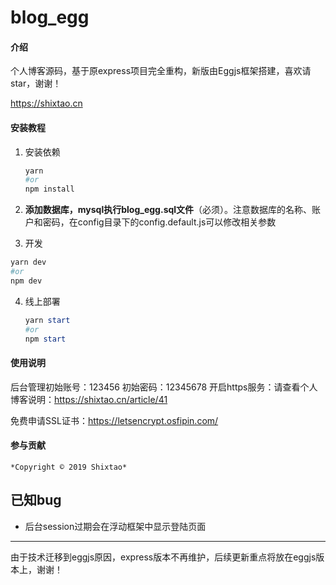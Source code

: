 # blog_egg

#### 介绍
个人博客源码，基于原express项目完全重构，新版由Eggjs框架搭建，喜欢请star，谢谢！

https://shixtao.cn

#### 安装教程

1. 安装依赖

   ```powershell
   yarn
   #or
   npm install
   ```

   

2. **添加数据库，mysql执行blog_egg.sql文件**（必须）。注意数据库的名称、账户和密码，在config目录下的config.default.js可以修改相关参数

3.  开发

   ```powershell
   yarn dev
   #or
   npm dev
   ```


4. 线上部署

   ```powershell
   yarn start
   #or
   npm start
   ```

   

#### 使用说明

  后台管理初始账号：123456  初始密码：12345678
  开启https服务：请查看个人博客说明：https://shixtao.cn/article/41

  免费申请SSL证书：https://letsencrypt.osfipin.com/

#### 参与贡献

    *Copyright © 2019 Shixtao*

## 已知bug
+   后台session过期会在浮动框架中显示登陆页面 



------

由于技术迁移到eggjs原因，express版本不再维护，后续更新重点将放在eggjs版本上，谢谢！
